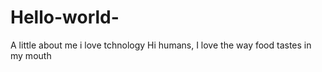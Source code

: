 # Hello-world-
A little about me i love tchnology 
Hi humans, 
I love the way food tastes in my mouth 
